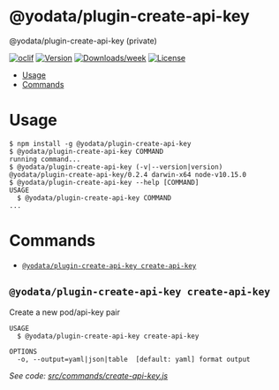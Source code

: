 @yodata/plugin-create-api-key
====================

@yodata/plugin-create-api-key (private)

[![oclif](https://img.shields.io/badge/cli-oclif-brightgreen.svg)](https://oclif.io)
[![Version](https://img.shields.io/npm/v/@yodata/plugin-create-api-key.svg)](https://npmjs.org/package/@yodata/plugin-create-api-key)
[![Downloads/week](https://img.shields.io/npm/dw/@yodata/plugin-create-api-key.svg)](https://npmjs.org/package/@yodata/plugin-create-api-key)
[![License](https://img.shields.io/npm/l/@yodata/plugin-inbox.svg)](https://github.com/yodata/plugin-inbox/blob/master/package.json)

<!-- toc -->
* [Usage](#usage)
* [Commands](#commands)
<!-- tocstop -->
# Usage
<!-- usage -->
```sh-session
$ npm install -g @yodata/plugin-create-api-key
$ @yodata/plugin-create-api-key COMMAND
running command...
$ @yodata/plugin-create-api-key (-v|--version|version)
@yodata/plugin-create-api-key/0.2.4 darwin-x64 node-v10.15.0
$ @yodata/plugin-create-api-key --help [COMMAND]
USAGE
  $ @yodata/plugin-create-api-key COMMAND
...
```
<!-- usagestop -->
# Commands
<!-- commands -->
* [`@yodata/plugin-create-api-key create-api-key`](#yodataplugin-create-api-key-create-api-key)

## `@yodata/plugin-create-api-key create-api-key`

Create a new pod/api-key pair

```
USAGE
  $ @yodata/plugin-create-api-key create-api-key

OPTIONS
  -o, --output=yaml|json|table  [default: yaml] format output
```

_See code: [src/commands/create-api-key.js](https://github.com/Yodata/yodata/blob/v0.2.4/src/commands/create-api-key.js)_
<!-- commandsstop -->
